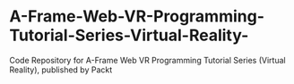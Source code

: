 # A-Frame-Web-VR-Programming-Tutorial-Series-Virtual-Reality-
Code Repository for A-Frame Web VR Programming Tutorial Series (Virtual Reality), published by Packt
